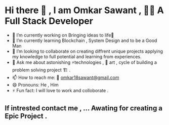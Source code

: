 # Hi there 👋 , I am Omkar Sawant , 👨‍💻 A Full Stack Developer

- 🔭 I’m currently working on Bringing ideas to life🌲
- 🌱 I’m currently learning Blockchain , System Design and to be a Good Man
- 👯 I’m looking to collaborate on creating diffrent unique projects applying my knowledge to full potential and learning from experiences.
- 💬 Ask me about astonishing ⚡technologies , 🎨 art , cycle of building a problem solving project 🏗 .
- 📫 How to reach me: 📧 omkar18sawant@gmail.com 
- 😄 Pronouns: He , Him 
- ⚡ Fun fact: I will love to work and colloborate  .


## If intrested contact me , ... Awating for creating a Epic Project . 
